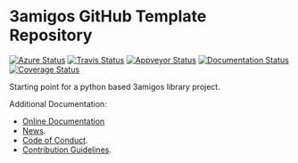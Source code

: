 # 3amigos GitHub Template Repository

[![Azure Status](https://dev.azure.com/timgates/timgates/_apis/build/status/3amigos-dev.cookiecutter-3amigos-py?branchName=master)](https://dev.azure.com/timgates/timgates/_build/latest?definitionId=6&branchName=master)
[![Travis Status](https://travis-ci.org/3amigos-dev/cookiecutter-3amigos-py.svg?branch=master)](https://travis-ci.org/3amigos-dev/cookiecutter-3amigos-py)
[![Appveyor Status](https://ci.appveyor.com/api/projects/status/github/timgates42/cookiecutter-3amigos-py/branch/master?svg=true)](https://ci.appveyor.com/project/timgates42/cookiecutter-3amigos-py)
[![Documentation Status](https://readthedocs.org/projects/cookiecutter-3amigos-py/badge/?version=latest)](https://cookiecutter-3amigos-py.readthedocs.io/en/latest/?badge=latest)
[![Coverage Status](https://coveralls.io/repos/github/3amigos-dev/cookiecutter-3amigos-py/badge.svg)](https://coveralls.io/github/3amigos-dev/cookiecutter-3amigos-py/)

Starting point for a python based 3amigos library project.

Additional Documentation:
* [Online Documentation](https://cookiecutter-3amigos-py.readthedocs.io/en/latest/)
* [News](NEWS.rst).
* [Code of Conduct](CODE_OF_CONDUCT.md).
* [Contribution Guidelines](CONTRIBUTING.md).
